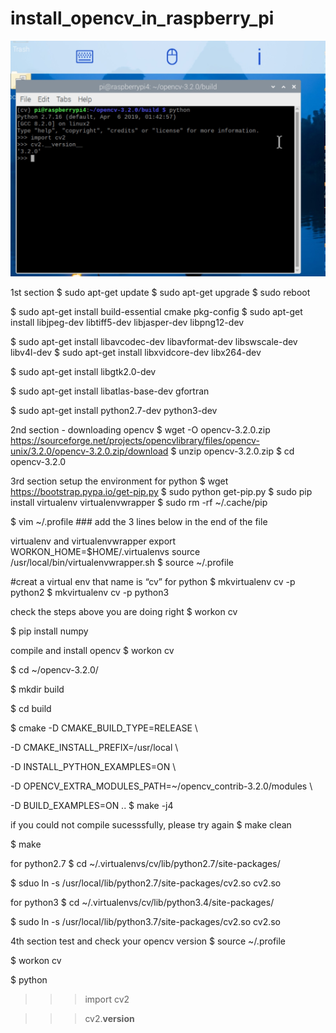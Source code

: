 # install_opencv_in_raspberry_pi
![](https://github.com/smiletoeveryone/install_opencv_in_raspberry_pi/blob/master/cv_version.jpg)

1st section
$ sudo apt-get update
$ sudo apt-get upgrade
$ sudo reboot

$ sudo apt-get install build-essential cmake pkg-config
$ sudo apt-get install libjpeg-dev libtiff5-dev libjasper-dev libpng12-dev

$ sudo apt-get install libavcodec-dev libavformat-dev libswscale-dev libv4l-dev
$ sudo apt-get install libxvidcore-dev libx264-dev

$ sudo apt-get install libgtk2.0-dev

$ sudo apt-get install libatlas-base-dev gfortran

$ sudo apt-get install python2.7-dev python3-dev

2nd section - downloading opencv
$ wget -O opencv-3.2.0.zip https://sourceforge.net/projects/opencvlibrary/files/opencv-unix/3.2.0/opencv-3.2.0.zip/download
$ unzip opencv-3.2.0.zip
$ cd opencv-3.2.0

3rd section setup the environment for python
$ wget https://bootstrap.pypa.io/get-pip.py
$ sudo python get-pip.py
$ sudo pip install virtualenv virtualenvwrapper
$ sudo rm -rf ~/.cache/pip

$ vim ~/.profile ### add the 3 lines below in the end of the file

virtualenv and virtualenvwrapper
export WORKON_HOME=$HOME/.virtualenvs
source /usr/local/bin/virtualenvwrapper.sh
$ source ~/.profile

#creat a virtual env that name is “cv” for python
$ mkvirtualenv cv -p python2
$ mkvirtualenv cv -p python3

check the steps above you are doing right
$ workon cv

$ pip install numpy

compile and install opencv
$ workon cv

$ cd ~/opencv-3.2.0/

$ mkdir build

$ cd build

$ cmake -D CMAKE_BUILD_TYPE=RELEASE \

-D CMAKE_INSTALL_PREFIX=/usr/local \

-D INSTALL_PYTHON_EXAMPLES=ON \

-D OPENCV_EXTRA_MODULES_PATH=~/opencv_contrib-3.2.0/modules \

-D BUILD_EXAMPLES=ON ..
$ make -j4

if you could not compile sucesssfully, please try again
$ make clean

$ make

for python2.7
$ cd ~/.virtualenvs/cv/lib/python2.7/site-packages/

$ sduo ln -s /usr/local/lib/python2.7/site-packages/cv2.so cv2.so

for python3
$ cd ~/.virtualenvs/cv/lib/python3.4/site-packages/

$ sudo ln -s /usr/local/lib/python3.7/site-packages/cv2.so cv2.so

4th section
test and check your opencv version
$ source ~/.profile

$ workon cv

$ python

>>> import cv2

>>> cv2.__version__
